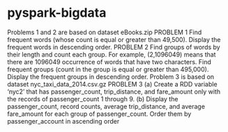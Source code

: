 # pyspark-bigdata


Problems 1 and 2 are based on dataset eBooks.zip
PROBLEM 1
Find frequent words (whose count is equal or greater than 49,500).
Display the frequent words in descending order.
PROBLEM 2
Find groups of words by their length and count each group.
For example, (2,1096049) means that there are 1096049 occurrence of words that have two
characters.
Find frequent groups (count in the group is equal or greater than 495,000).
Display the frequent groups in descending order.
Problem 3 is based on dataset nyc_taxi_data_2014.csv.gz
PROBLEM 3
(a) Create a RDD variable ‘nyc2’ that has passenger_count, trip_distance, and fare_amount only
with the records of passenger_count 1 through 9.
(b) Display the passenger_count, record counts, average trip_distance, and average fare_amount
for each group of passenger_count. Order them by passenger_account in ascending order
